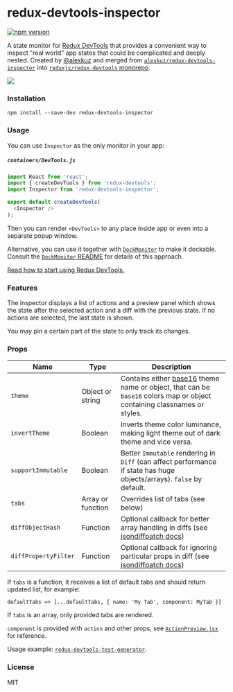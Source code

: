 # redux-devtools-inspector

[![npm version](https://badge.fury.io/js/redux-devtools-inspector.svg)](https://badge.fury.io/js/redux-devtools-inspector)

A state monitor for [Redux DevTools](https://github.com/reduxjs/redux-devtools) that provides a convenient way to inspect "real world" app states that could be complicated and deeply nested. Created by [@alexkuz](https://github.com/alexkuz) and merged from [`alexkuz/redux-devtools-inspector`](https://github.com/romseguy/map2tree) into [`reduxjs/redux-devtools` monorepo](https://github.com/reduxjs/redux-devtools).

![](https://raw.githubusercontent.com/alexkuz/redux-devtools-inspector/master/demo.gif)

### Installation

```
npm install --save-dev redux-devtools-inspector
```

### Usage

You can use `Inspector` as the only monitor in your app:

##### `containers/DevTools.js`

```js
import React from 'react';
import { createDevTools } from 'redux-devtools';
import Inspector from 'redux-devtools-inspector';

export default createDevTools(
  <Inspector />
);
```

Then you can render `<DevTools>` to any place inside app or even into a separate popup window.

Alternative, you can use it together with [`DockMonitor`](https://github.com/gaearon/redux-devtools-dock-monitor) to make it dockable.  
Consult the [`DockMonitor` README](https://github.com/gaearon/redux-devtools-dock-monitor) for details of this approach.

[Read how to start using Redux DevTools.](https://github.com/gaearon/redux-devtools)

### Features

The inspector displays a list of actions and a preview panel which shows the state after the selected action and a diff with the previous state. If no actions are selected, the last state is shown.

You may pin a certain part of the state to only track its changes.

### Props

Name               | Type             | Description
------------------ | ---------------- | -------------
`theme`            | Object or string | Contains either [base16](https://github.com/chriskempson/base16) theme name or object, that can be `base16` colors map or object containing classnames or styles.
`invertTheme`      | Boolean          | Inverts theme color luminance, making light theme out of dark theme and vice versa.
`supportImmutable` | Boolean          | Better `Immutable` rendering in `Diff` (can affect performance if state has huge objects/arrays). `false` by default.
`tabs`             | Array or function | Overrides list of tabs (see below)
`diffObjectHash`   | Function         | Optional callback for better array handling in diffs (see [jsondiffpatch docs](https://github.com/benjamine/jsondiffpatch/blob/master/docs/arrays.md))
`diffPropertyFilter` | Function       | Optional callback for ignoring particular props in diff (see [jsondiffpatch docs](https://github.com/benjamine/jsondiffpatch#options))


If `tabs` is a function, it receives a list of default tabs and should return updated list, for example:
```
defaultTabs => [...defaultTabs, { name: 'My Tab', component: MyTab }]
```
If `tabs` is an array, only provided tabs are rendered.

`component` is provided with `action` and other props, see [`ActionPreview.jsx`](src/ActionPreview.jsx#L42) for reference.

Usage example: [`redux-devtools-test-generator`](https://github.com/zalmoxisus/redux-devtools-test-generator#containersdevtoolsjs).

### License

MIT
